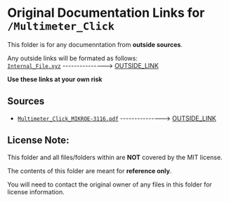 # Original Documentation Links for `/Multimeter_Click`

This folder is for any documenntation from **outside sources**.

Any outside links will be formated as follows:<br>
[`Internal_File.xyz`](/OUTSIDE_DOCUMENTATION/README.md) ---------------> [OUTSIDE_LINK](https://www.youtube.com/watch?v=xvFZjo5PgG0)

**Use these links at your own risk**

<!--------------------------------------------------------------------------->
## Sources
- [`Multimeter_Click_MIKROE-3116.pdf`](Multimeter_Click_MIKROE-3116.pdf) ---------------> [OUTSIDE_LINK](https://mm.digikey.com/Volume0/opasdata/d220001/medias/docus/806/MIKROE-3116_Web.pdf)

<!--------------------------------------------------------------------------->
## License Note:
This folder and all files/folders within are **NOT** covered by the MIT license.

The contents of this folder are meant for **reference only**.

You will need to contact the original owner of any files in this folder for license information.
